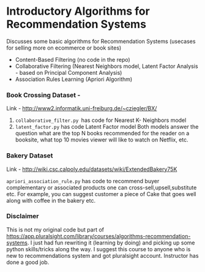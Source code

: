 # Introductory Algorithms for Recommendation Systems

Discusses some basic algorithms for Recommendation Systems (usecases for selling more on ecommerce or book sites)
- Content-Based Filtering (no code in the repo)
- Collaborative Filtering (Nearest Neighbors model, Latent Factor Analysis - based on Principal Component Analysis)
- Association Rules Learning (Apriori Algorithm)

### Book Crossing Dataset - 
Link - http://www2.informatik.uni-freiburg.de/~cziegler/BX/

1. `collaborative_filter.py `has code for Nearest K- Neighbors model
2. `latent_factor.py` has code Latent Factor model 
Both models answer the question what are the top N books recommended for the reader on a booksite, 
what top 10 movies viewer will like to watch on Netflix, etc.

### Bakery Dataset
Link - http://wiki.csc.calpoly.edu/datasets/wiki/ExtendedBakery75K

`apriori_association_rule.py` has code to recommend buyer complementary or associated products one 
can cross-sell,upsell,substitute etc. 
For example, you can suggest customer a piece of Cake that goes well along with coffee in the bakery etc.

### Disclaimer 
This is not my original code but part of https://app.pluralsight.com/library/courses/algorithms-recommendation-systems.
I just had fun rewriting it (learning by doing) and picking up some python skills/tricks along the way. I suggest this course to anyone who is new to recommendations system and got pluralsight account. 
Instructor has done a good job.

